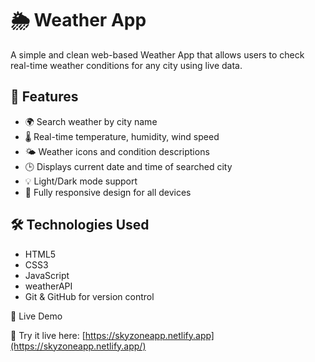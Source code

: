 # 🌦️ Weather App

A simple and clean web-based Weather App that allows users to check real-time weather conditions for any city using live data.

## 🚀 Features

- 🌍 Search weather by city name
- 🌡️ Real-time temperature, humidity, wind speed
- 🌤️ Weather icons and condition descriptions
- 🕒 Displays current date and time of searched city
- 💡 Light/Dark mode support
- 📱 Fully responsive design for all devices


## 🛠️ Technologies Used

- HTML5
- CSS3
- JavaScript
- weatherAPI
- Git & GitHub for version control

🔗 Live Demo

🎉 Try it live here: [https://skyzoneapp.netlify.app](https://skyzoneapp.netlify.app/)

